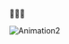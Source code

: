 👋👋👋

![Animation2](https://github.com/RusLanParty/RusLanParty/assets/84645216/1f0f564e-aa2a-47ae-a2f1-fb7218e6e1f4)
